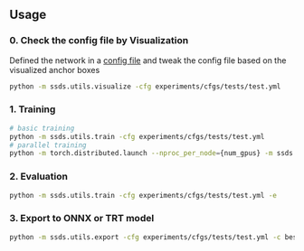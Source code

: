 ## Usage
### 0. Check the config file by Visualization
Defined the network in a [config file](../experiments/cfgs/tests/test.yml) and tweak the config file based on the visualized anchor boxes
```bash
python -m ssds.utils.visualize -cfg experiments/cfgs/tests/test.yml
```

### 1. Training
```bash
# basic training
python -m ssds.utils.train -cfg experiments/cfgs/tests/test.yml
# parallel training
python -m torch.distributed.launch --nproc_per_node={num_gpus} -m ssds.utils.train_ddp -cfg experiments/cfgs/tests/test.yml
```

### 2. Evaluation
```bash
python -m ssds.utils.train -cfg experiments/cfgs/tests/test.yml -e
```

### 3. Export to ONNX or TRT model
```bash
python -m ssds.utils.export -cfg experiments/cfgs/tests/test.yml -c best_mAP.pth -h
```
